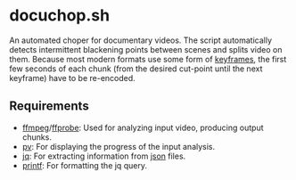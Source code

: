 docuchop.sh
===========

An automated choper for documentary videos. The script automatically
detects intermittent blackening points between scenes and splits video
on them.
Because most modern formats use some form of [keyframes](http://en.wikipedia.org/wiki/I-frame#Intra_coded_frames.2Fslices_.28I.E2.80.91frames.2Fslices_or_Key_frames.29),
the first few seconds of each chunk (from the desired cut-point until
the next keyframe) have to be re-encoded.

Requirements
------------

* [ffmpeg](http://www.ffmpeg.org/ffmpeg.html)/[ffprobe](http://www.ffmpeg.org/ffprobe.html):
  Used for analyzing input video, producing output chunks.
* [pv](http://www.commandlinefu.com/commands/tagged/609/pv):
  For displaying the progress of the input analysis.
* [jq](http://stedolan.github.io/jq/): For extracting information from [json](http://en.wikipedia.org/wiki/JSON) files.
* [printf](http://www.ss64.com/bash/printf.html): For formatting the jq query.


